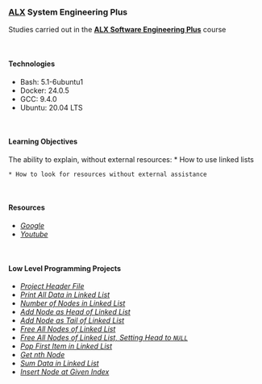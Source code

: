 ### [ALX](https://www.alxafrica.com/) System Engineering Plus

Studies carried out in the **[ALX Software Engineering Plus](https://www.alxafrica.com/software-engineering-plus/)** course

<br />

#### Technologies

* Bash:     5.1-6ubuntu1
* Docker:   24.0.5
* GCC:      9.4.0
* Ubuntu:   20.04 LTS

<br />

#### Learning Objectives

The ability to explain, without external resources:
    * How to use linked lists

    * How to look for resources without external assistance

<br />

#### Resources

* _[Google](https://google.com)_
* _[Youtube](https://youtube.com)_

<br />

#### Low Level Programming Projects

* _[Project Header File](lists.h)_
* _[Print All Data in Linked List](0-print_listint.c)_
* _[Number of Nodes in Linked List](1-listint_len.c)_
* _[Add Node as Head of Linked List](2-add_nodeint.c)_
* _[Add Node as Tail of Linked List](3-add_nodeint_end.c)_
* _[Free All Nodes of Linked List](4-free_listint.c)_
* _[Free All Nodes of Linked List, Setting Head to `NULL`](5-free_listint2.c)_
* _[Pop First Item in Linked List](6-pop_listint.c)_
* _[Get nth Node](7-get_nodeint.c)_
* _[Sum Data in Linked List](8-sum_listint.c)_
* _[Insert Node at Given Index](9-insert_nodeint.c)_

<br />

